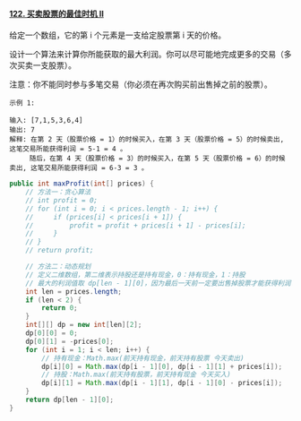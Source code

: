 #### [122. 买卖股票的最佳时机 II](https://leetcode-cn.com/problems/best-time-to-buy-and-sell-stock-ii/)

给定一个数组，它的第 i 个元素是一支给定股票第 i 天的价格。

设计一个算法来计算你所能获取的最大利润。你可以尽可能地完成更多的交易（多次买卖一支股票）。

注意：你不能同时参与多笔交易（你必须在再次购买前出售掉之前的股票）。

```
示例 1:

输入: [7,1,5,3,6,4]
输出: 7
解释: 在第 2 天（股票价格 = 1）的时候买入，在第 3 天（股票价格 = 5）的时候卖出, 这笔交易所能获得利润 = 5-1 = 4 。
     随后，在第 4 天（股票价格 = 3）的时候买入，在第 5 天（股票价格 = 6）的时候卖出, 这笔交易所能获得利润 = 6-3 = 3 。
```

```JAVA
public int maxProfit(int[] prices) {
    // 方法一：贪心算法
    // int profit = 0;
    // for (int i = 0; i < prices.length - 1; i++) {
    //     if (prices[i] < prices[i + 1]) {
    //         profit = profit + prices[i + 1] - prices[i];
    //     }
    // }
    // return profit;

    // 方法二：动态规划
    // 定义二维数组，第二维表示持股还是持有现金，0：持有现金，1：持股
    // 最大的利润值取 dp[len - 1][0]，因为最后一天前一定要出售掉股票才能获得利润
    int len = prices.length;
    if (len < 2) {
        return 0;
    }
    int[][] dp = new int[len][2];
    dp[0][0] = 0;
    dp[0][1] = -prices[0];
    for (int i = 1; i < len; i++) {
        // 持有现金：Math.max(前天持有现金，前天持有股票 今天卖出)
        dp[i][0] = Math.max(dp[i - 1][0], dp[i - 1][1] + prices[i]);
        // 持股：Math.max(前天持有股票，前天持有现金 今天买入)
        dp[i][1] = Math.max(dp[i - 1][1], dp[i - 1][0] - prices[i]);
    }
    return dp[len - 1][0];
}
```